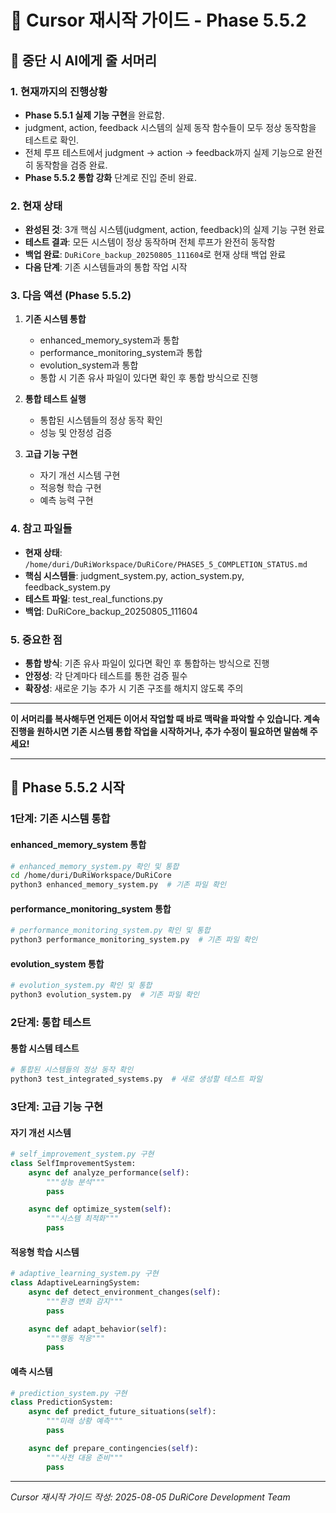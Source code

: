 # 🔄 Cursor 재시작 가이드 - Phase 5.5.2

## 📝 중단 시 AI에게 줄 서머리

### 1. **현재까지의 진행상황**
- **Phase 5.5.1 실제 기능 구현**을 완료함.
- judgment, action, feedback 시스템의 실제 동작 함수들이 모두 정상 동작함을 테스트로 확인.
- 전체 루프 테스트에서 judgment → action → feedback까지 실제 기능으로 완전히 동작함을 검증 완료.
- **Phase 5.5.2 통합 강화** 단계로 진입 준비 완료.

### 2. **현재 상태**
- **완성된 것**: 3개 핵심 시스템(judgment, action, feedback)의 실제 기능 구현 완료
- **테스트 결과**: 모든 시스템이 정상 동작하며 전체 루프가 완전히 동작함
- **백업 완료**: `DuRiCore_backup_20250805_111604`로 현재 상태 백업 완료
- **다음 단계**: 기존 시스템들과의 통합 작업 시작

### 3. **다음 액션 (Phase 5.5.2)**
1. **기존 시스템 통합**
   - enhanced_memory_system과 통합
   - performance_monitoring_system과 통합
   - evolution_system과 통합
   - 통합 시 기존 유사 파일이 있다면 확인 후 통합 방식으로 진행

2. **통합 테스트 실행**
   - 통합된 시스템들의 정상 동작 확인
   - 성능 및 안정성 검증

3. **고급 기능 구현**
   - 자기 개선 시스템 구현
   - 적응형 학습 구현
   - 예측 능력 구현

### 4. **참고 파일들**
- **현재 상태**: `/home/duri/DuRiWorkspace/DuRiCore/PHASE5_5_COMPLETION_STATUS.md`
- **핵심 시스템들**: judgment_system.py, action_system.py, feedback_system.py
- **테스트 파일**: test_real_functions.py
- **백업**: DuRiCore_backup_20250805_111604

### 5. **중요한 점**
- **통합 방식**: 기존 유사 파일이 있다면 확인 후 통합하는 방식으로 진행
- **안정성**: 각 단계마다 테스트를 통한 검증 필수
- **확장성**: 새로운 기능 추가 시 기존 구조를 해치지 않도록 주의

---

**이 서머리를 복사해두면 언제든 이어서 작업할 때 바로 맥락을 파악할 수 있습니다.
계속 진행을 원하시면 기존 시스템 통합 작업을 시작하거나, 추가 수정이 필요하면 말씀해 주세요!**

---

## 🚀 Phase 5.5.2 시작

### **1단계: 기존 시스템 통합**

#### **enhanced_memory_system 통합**
```bash
# enhanced_memory_system.py 확인 및 통합
cd /home/duri/DuRiWorkspace/DuRiCore
python3 enhanced_memory_system.py  # 기존 파일 확인
```

#### **performance_monitoring_system 통합**
```bash
# performance_monitoring_system.py 확인 및 통합
python3 performance_monitoring_system.py  # 기존 파일 확인
```

#### **evolution_system 통합**
```bash
# evolution_system.py 확인 및 통합
python3 evolution_system.py  # 기존 파일 확인
```

### **2단계: 통합 테스트**

#### **통합 시스템 테스트**
```bash
# 통합된 시스템들의 정상 동작 확인
python3 test_integrated_systems.py  # 새로 생성할 테스트 파일
```

### **3단계: 고급 기능 구현**

#### **자기 개선 시스템**
```python
# self_improvement_system.py 구현
class SelfImprovementSystem:
    async def analyze_performance(self):
        """성능 분석"""
        pass

    async def optimize_system(self):
        """시스템 최적화"""
        pass
```

#### **적응형 학습 시스템**
```python
# adaptive_learning_system.py 구현
class AdaptiveLearningSystem:
    async def detect_environment_changes(self):
        """환경 변화 감지"""
        pass

    async def adapt_behavior(self):
        """행동 적응"""
        pass
```

#### **예측 시스템**
```python
# prediction_system.py 구현
class PredictionSystem:
    async def predict_future_situations(self):
        """미래 상황 예측"""
        pass

    async def prepare_contingencies(self):
        """사전 대응 준비"""
        pass
```

---

*Cursor 재시작 가이드 작성: 2025-08-05*
*DuRiCore Development Team*
